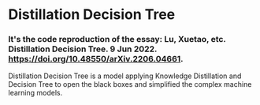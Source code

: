 # Distillation Decision Tree
### It's the code reproduction of the essay: Lu, Xuetao, etc. Distillation Decision Tree. 9 Jun 2022. https://doi.org/10.48550/arXiv.2206.04661.

Distillation Decision Tree is a model applying Knowledge Distillation and Decision Tree to open the black boxes and simplified the complex machine learning models.
